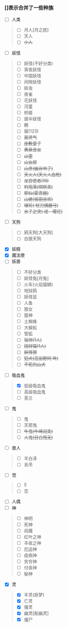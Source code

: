 ### []表示合并了一些种族

- [ ] 人类
> - [ ] 月人[月之民]
> - [ ] 天人
> - [ ] <del>小人 
- [ ] 妖怪
> - [ ] 妖怪(不好分类)
> - [ ] 宵夜妖怪
> - [ ] 中国妖怪
> - [ ] 间隙妖怪
> - [ ] 妖虫
> - [ ] 夜雀
> - [ ] 花妖怪
> - [ ] 河童
> - [ ] 桥姬
> - [ ] 唐伞妖怪
> - [ ] 鵺
> - [ ] 貘(123)
> - [ ] <del>面灵气</del>
> - [ ] <del>座敷童子
> - [ ] <del>黄泉丑女
> - [ ] <del>山童
> - [ ] <del>山女郎
> - [ ] <del>山彦(幽谷响子)
> - [ ] <del>天火人(天火人血枪)
> - [ ] <del>龙宫使者(19)
> - [ ] <del>钓瓶落(琪斯美)
> - [ ] <del>邪仙(霍青娥)
> - [ ] <del>山姥(坂田合欢)
> - [ ] <del>埴轮(	杖刀偶磨弓)
> - [ ] <del>水子之灵(	戎　瓔花)
- [ ] 天狗
> - [ ] 鸦天狗[大天狗]
> - [ ] 白狼天狗
- [X] 妖精
- [X] 魔法使
- [ ] 妖兽
> - [ ] 不好分类
> - [ ] 妖怪兔[月兔]
> - [ ] 火车(火焰猫鳞)
> - [ ] 地狱鸦
> - [ ] 妖怪鼠
> - [ ] 人鱼
> - [ ] 狼女
> - [ ] 猿神
> - [ ] 土蜘蛛
> - [ ] 大蜈蚣
> - [ ] 管狐
> - [ ] <del>骊驹(1人)
> - [ ] <del>招财猫(1人)
> - [ ] <del>妖怪狸
> - [ ] <del>狛犬(高丽野阿 吽)
> - [ ] <del>不死的山犬
- [ ] 吸血鬼
> - [X] 低级吸血鬼
> - [ ] 高级吸血鬼
> - [ ] 芙兰
- [ ] 鬼
> - [ ] 鬼
> - [ ] 天邪鬼
> - [ ] <del>牛鬼(牛崎润美)
> - [ ] <del>人鬼(日白残无)
- [ ] 兽人
> - [ ] 半白泽
> - [ ] 吉吊
- [ ] 觉
> - [ ] 5
> - [ ] 恋
- [ ] 人偶
- [ ] 神
> - [ ] 神明
> - [ ] 死神
> - [ ] 阎魔
> - [ ] 红叶之神
> - [ ] 丰收之神
> - [ ] 厄运神
> - [ ] 疫病神
> - [ ] 贫穷神
> - [ ] 付丧神
> - [ ] 秘神
- [X] 灵
> - [X] 半灵(妖梦)
> - [X] 亡灵
> - [X] 骚灵
> - [X] 幽灵[船幽灵]
> - [X] 僵尸